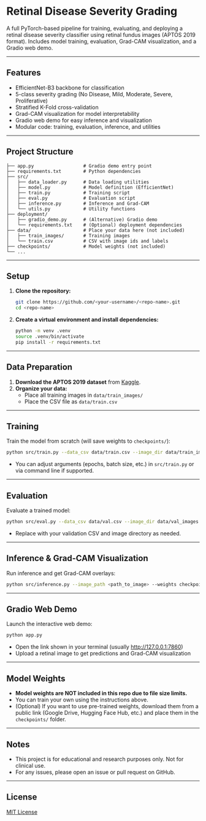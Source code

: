 # Retinal Disease Severity Grading

A full PyTorch-based pipeline for training, evaluating, and deploying a retinal disease severity classifier using retinal fundus images (APTOS 2019 format). Includes model training, evaluation, Grad-CAM visualization, and a Gradio web demo.

---

## Features
- EfficientNet-B3 backbone for classification
- 5-class severity grading (No Disease, Mild, Moderate, Severe, Proliferative)
- Stratified K-Fold cross-validation
- Grad-CAM visualization for model interpretability
- Gradio web demo for easy inference and visualization
- Modular code: training, evaluation, inference, and utilities

---

## Project Structure
```
├── app.py                  # Gradio demo entry point
├── requirements.txt        # Python dependencies
├── src/
│   ├── data_loader.py      # Data loading utilities
│   ├── model.py            # Model definition (EfficientNet)
│   ├── train.py            # Training script
│   ├── eval.py             # Evaluation script
│   ├── inference.py        # Inference and Grad-CAM
│   └── utils.py            # Utility functions
├── deployment/
│   ├── gradio_demo.py      # (Alternative) Gradio demo
│   └── requirements.txt    # (Optional) deployment dependencies
├── data/                   # Place your data here (not included)
│   ├── train_images/       # Training images
│   └── train.csv           # CSV with image ids and labels
├── checkpoints/            # Model weights (not included)
└── ...
```

---

## Setup

1. **Clone the repository:**
   ```sh
   git clone https://github.com/<your-username>/<repo-name>.git
   cd <repo-name>
   ```
2. **Create a virtual environment and install dependencies:**
   ```sh
   python -m venv .venv
   source .venv/bin/activate
   pip install -r requirements.txt
   ```

---

## Data Preparation

1. **Download the APTOS 2019 dataset** from [Kaggle](https://www.kaggle.com/competitions/aptos2019-blindness-detection/data).
2. **Organize your data:**
   - Place all training images in `data/train_images/`
   - Place the CSV file as `data/train.csv`

---

## Training

Train the model from scratch (will save weights to `checkpoints/`):
```sh
python src/train.py --data_csv data/train.csv --image_dir data/train_images --output_dir checkpoints/
```
- You can adjust arguments (epochs, batch size, etc.) in `src/train.py` or via command line if supported.

---

## Evaluation

Evaluate a trained model:
```sh
python src/eval.py --data_csv data/val.csv --image_dir data/val_images --weights checkpoints/best_model_fold1.pth
```
- Replace with your validation CSV and image directory as needed.

---

## Inference & Grad-CAM Visualization

Run inference and get Grad-CAM overlays:
```sh
python src/inference.py --image_path <path_to_image> --weights checkpoints/best_model_fold1.pth
```

---

## Gradio Web Demo

Launch the interactive web demo:
```sh
python app.py
```
- Open the link shown in your terminal (usually http://127.0.0.1:7860)
- Upload a retinal image to get predictions and Grad-CAM visualization

---

## Model Weights
- **Model weights are NOT included in this repo due to file size limits.**
- You can train your own using the instructions above.
- (Optional) If you want to use pre-trained weights, download them from a public link (Google Drive, Hugging Face Hub, etc.) and place them in the `checkpoints/` folder.

---

## Notes
- This project is for educational and research purposes only. Not for clinical use.
- For any issues, please open an issue or pull request on GitHub.

---

## License
[MIT License](LICENSE)
